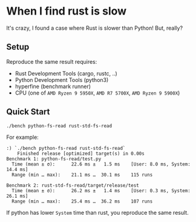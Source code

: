 # When I find rust is slow

It's crazy, I found a case where Rust is slower than Python! But, really?

## Setup

Reproduce the same result requires:

- Rust Development Tools (cargo, rustc, ..)
- Python Development Tools (python3)
- hyperfine (benchmark runner)
- CPU (one of `AMD Ryzen 9 5950X`, `AMD R7 5700X`, `AMD Ryzen 9 5900X`)

## Quick Start

```shell
./bench python-fs-read rust-std-fs-read
```

For example:

```shell
:) `./bench python-fs-read rust-std-fs-read`
    Finished release [optimized] target(s) in 0.00s
Benchmark 1: python-fs-read/test.py
  Time (mean ± σ):      22.6 ms ±   1.5 ms    [User: 8.0 ms, System: 14.4 ms]
  Range (min … max):    21.1 ms …  30.1 ms    115 runs
 
Benchmark 2: rust-std-fs-read/target/release/test
  Time (mean ± σ):      26.2 ms ±   1.4 ms    [User: 0.3 ms, System: 26.1 ms]
  Range (min … max):    25.4 ms …  36.2 ms    107 runs
```

If python has lower `System` time than rust, you reproduce the same result.
